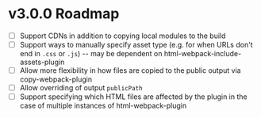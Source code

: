 # v3.0.0 Roadmap

* [ ] Support CDNs in addition to copying local modules to the build
* [ ] Support ways to manually specify asset type (e.g. for when URLs don't end in `.css` or `.js`) -- may be dependent on html-webpack-include-assets-plugin
* [ ] Allow more flexibility in how files are copied to the public output via copy-webpack-plugin
* [ ] Allow overriding of output `publicPath`
* [ ] Support specifying which HTML files are affected by the plugin in the case of multiple instances of html-webpack-plugin
